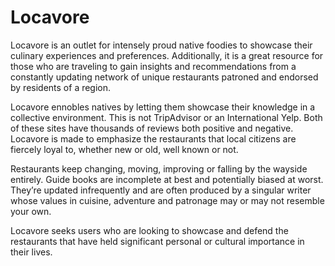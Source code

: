 Locavore
===========

Locavore is an outlet for intensely proud native foodies to showcase their culinary experiences and preferences. Additionally, it is a great resource for those who are traveling to gain insights and recommendations from a constantly updating network of unique restaurants patroned and endorsed by residents of a region. 

Locavore ennobles natives by letting them showcase their knowledge in a collective environment. This is not TripAdvisor or an International Yelp. Both of these sites have thousands of reviews both positive and negative. Locavore is made to emphasize the restaurants that local citizens are fiercely loyal to, whether new or old, well known or not. 

Restaurants keep changing, moving, improving or falling by the wayside entirely. Guide books are incomplete at best and potentially biased at worst. They’re updated infrequently and are often produced by a singular writer whose values in cuisine, adventure and patronage may or may not resemble your own. 

Locavore seeks users who are looking to showcase and defend the restaurants that have held significant personal or cultural importance in their lives.



